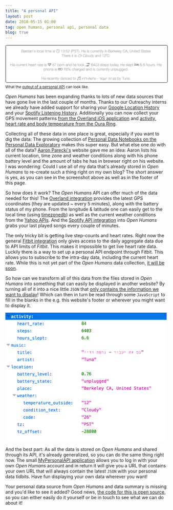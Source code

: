 ```yaml
---
title: "A personal API"
layout: post
date: 2018-05-15 01:00
tag: open humans, personal api, personal data
blog: true
---
```

<img src="/assets/images/personal-api.png" style="border: solid gray 2px; border-radius:5px;" />
<small>What the <a href="https://my-personal-api.herokuapp.com/">output of a personal API</a> can look like.</small>

*Open Humans* has been expanding thanks to lots of new data sources that have gone live in the last couple of months.
Thanks to our Outreachy interns we already have added support for sharing your [Google Location History](https://google-location.openhumans.org/) and your [Spotify Listening History](https://spotify.openhumans.org/).
Additionally you can now collect your GPS movement patterns [from the Overland iOS application](https://overland.openhumans.org/) and [activity, heart rate and body temperature from the Oura Ring](https://oura.openhumans.org/).

Collecting all of these data in one place is great, especially if you want to dig the data: The growing collection of [Personal Data Notebooks on the Personal Data Exploratory](https://exploratory.openhumans.org/) makes this super easy. But what else one do with all of the data? [Aaron Parecki's](https://aaronparecki.com/now/) website gave me an idea: Aaron lists his current location, time zone and weather conditions along with his phone battery level and the amount of tabs he has in browser right on his website. I was wondering: Could I use all of my data that's already stored in *Open Humans* to re-create such a thing right on my own blog? The short answer is yes, as you can see in the screenshot above as well as in the footer of this page.

So how does it work? The *Open Humans* API can offer much of the data needed for this! The [Overland integration](https://overland.openhumans.org/) provides the latest GPS coordinates (they are updated ~ every 5 minutes), along with the battery status of my phone. From the longitude & latitude one can easily get to the local time (using [timezonedb](https://timezonedb.com/)) as well as the current weather conditions from the [Yahoo APIs](https://developer.yahoo.com/weather/). And the [Spotify API integration](http://spotify.openhumans.org/) into *Open Humans* grabs your last played songs every couple of minutes.

The only tricky bit is getting live step-counts and heart rates. Right now the general [Fitbit integration](https://fitbit.openhumans.org/) only gives access to the daily aggregate data due to API limits of *Fitbit*. This makes it impossible to get live heart rate data. Luckily there is a way to set up a personal API endpoint through Fitbit. This allows you to subscribe to the intra-day data, including the current heart rate. While this is not yet part of the *Open Humans* data collection, [it will be soon](https://github.com/openhumans/oh-fitbit-intraday).

So how can we transform all of this data from the files stored in *Open Humans* into something that can easily be displayed in another website? By turning all of it into a nice little `JSON` that [only contains the information we want to display](https://my-personal-api.herokuapp.com/data/15713726/)! Which can then in turn be read through some `JavaScript` to fill in the blanks in the e.g. this website's footer or wherever you might want to display it.

![](/assets/images/personal-api-2.png)

And the best part: As all the data is stored on *Open Humans* and shared through its API, it's already generalized, so you can do the same thing right now. The small [MyPersonalAPI application](https://my-personal-api.herokuapp.com) allows you to log in with your own *Open Humans* account and in return it will give you a URL that contains your own URL that will always contain the latest `JSON` with your personal data tidbits. Have fun displaying your own data wherever you want!

Your personal data source from *Open Humans* and data summary is missing and you'd like to see it added? Good news, [the code for this is open source](https://github.com/gedankenstuecke/personal-api/), so you can either easily do it yourself or be in touch to see what we can do about it!
